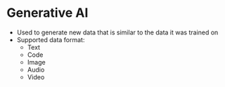 # Generative AI

- Used to generate new data that is similar to the data it was trained on
- Supported data format:
    - Text
    - Code
    - Image
    - Audio
    - Video
